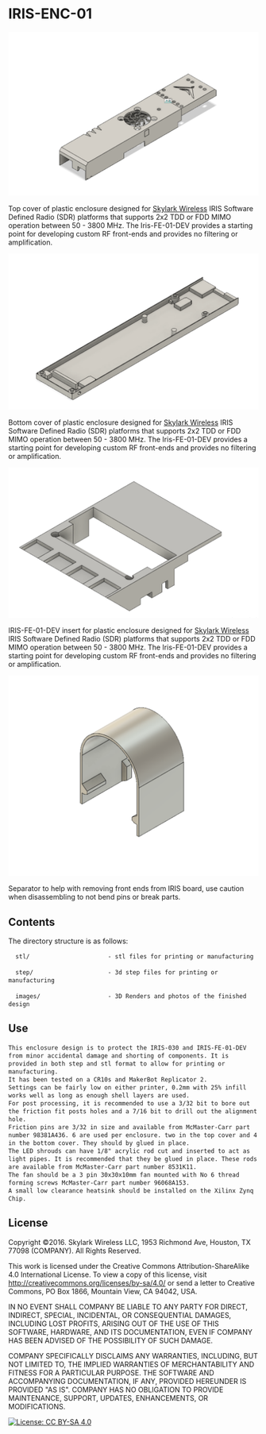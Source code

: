 # IRIS-ENC-01

![IRIS-ENC-01 Enclosure Rev 4](/IRIS-ENC-01/images/IRIS-ENC-01-TOP.PNG)


Top cover of plastic enclosure designed for [Skylark Wireless](http://www.skylarkwireless.com) IRIS Software Defined Radio (SDR) platforms that supports 2x2 TDD or FDD MIMO operation between 50 - 3800 MHz.
The Iris-FE-01-DEV provides a starting point for developing custom RF front-ends and provides no filtering or amplification.

![IRIS-ENC-01-BOT Enclosure Rev 4](/IRIS-ENC-01/images/IRIS-ENC-01-BOT.PNG)

Bottom cover of plastic enclosure designed for [Skylark Wireless](http://www.skylarkwireless.com) IRIS Software Defined Radio (SDR) platforms that supports 2x2 TDD or FDD MIMO operation between 50 - 3800 MHz.
The Iris-FE-01-DEV provides a starting point for developing custom RF front-ends and provides no filtering or amplification.

![IRIS-ENC-01-MID Enclosure Rev 4](/IRIS-ENC-01/images/IRIS-ENC-01-MID.PNG)

IRIS-FE-01-DEV insert for plastic enclosure designed for [Skylark Wireless](http://www.skylarkwireless.com) IRIS Software Defined Radio (SDR) platforms that supports 2x2 TDD or FDD MIMO operation between 50 - 3800 MHz.
The Iris-FE-01-DEV provides a starting point for developing custom RF front-ends and provides no filtering or amplification.

![IRIS-ENC-01-SEP Enclosure Rev 4](/IRIS-ENC-01/images/IRIS-ENC-01-SEP.PNG)

Separator to help with removing front ends from IRIS board, use caution when disassembling to not bend pins or break parts.


## Contents


The directory structure is as follows:
         
      stl/                      - stl files for printing or manufacturing
	  
      step/                     - 3d step files for printing or manufacturing
	  
	  images/                   - 3D Renders and photos of the finished design

## Use
	This enclosure design is to protect the IRIS-030 and IRIS-FE-01-DEV from minor accidental damage and shorting of components. It is provided in both step and stl format to allow for printing or manufacturing. 
	It has been tested on a CR10s and MakerBot Replicator 2.
	Settings can be fairly low on either printer, 0.2mm with 25% infill works well as long as enough shell layers are used.
	For post processing, it is recommended to use a 3/32 bit to bore out the friction fit posts holes and a 7/16 bit to drill out the alignment hole.
	Friction pins are 3/32 in size and available from McMaster-Carr part number 98381A436. 6 are used per enclosure. two in the top cover and 4 in the bottom cover. They should by glued in place.
	The LED shrouds can have 1/8" acrylic rod cut and inserted to act as light pipes. It is recommended that they be glued in place. These rods are available from McMaster-Carr part number 8531K11.
	The fan should be a 3 pin 30x30x10mm fan mounted with No 6 thread forming screws McMaster-Carr part number 96068A153. 
	A small low clearance heatsink should be installed on the Xilinx Zynq Chip.
	
## License

Copyright ©2016. Skylark Wireless LLC, 1953 Richmond Ave, Houston, TX 77098 (COMPANY). All Rights Reserved.

This work is licensed under the Creative Commons Attribution-ShareAlike 4.0 International License. To view a copy of this license, visit http://creativecommons.org/licenses/by-sa/4.0/ or send a letter to Creative Commons, PO Box 1866, Mountain View, CA 94042, USA.

IN NO EVENT SHALL COMPANY BE LIABLE TO ANY PARTY FOR DIRECT, INDIRECT, SPECIAL, INCIDENTAL, OR CONSEQUENTIAL DAMAGES, INCLUDING LOST PROFITS, ARISING OUT OF THE USE OF THIS SOFTWARE, HARDWARE, AND ITS DOCUMENTATION, EVEN IF COMPANY HAS BEEN ADVISED OF THE POSSIBILITY OF SUCH DAMAGE.

COMPANY SPECIFICALLY DISCLAIMS ANY WARRANTIES, INCLUDING, BUT NOT LIMITED TO, THE IMPLIED WARRANTIES OF MERCHANTABILITY AND FITNESS FOR A PARTICULAR PURPOSE. THE SOFTWARE AND ACCOMPANYING DOCUMENTATION, IF ANY, PROVIDED HEREUNDER IS PROVIDED "AS IS". COMPANY HAS NO OBLIGATION TO PROVIDE MAINTENANCE, SUPPORT, UPDATES, ENHANCEMENTS, OR MODIFICATIONS.

[![License: CC BY-SA 4.0](https://img.shields.io/badge/License-CC%20BY--SA%204.0-lightgrey.svg)](https://creativecommons.org/licenses/by-sa/4.0/)
